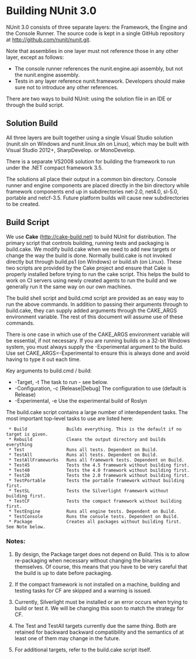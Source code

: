 # Building NUnit 3.0

NUnit 3.0 consists of three separate layers: the Framework, the Engine and the Console Runner. 
The source code is kept in a single GitHub repository at http://github.com/nunit/nunit.git.

Note that assemblies in one layer must not reference those in any other layer, except as follows:
 * The console runner references the nunit.engine.api assembly, but not the nunit.engine assembly.
 * Tests in any layer reference nunit.framework.
Developers should make sure not to introduce any other references.

There are two ways to build NUnit: using the solution file in an IDE or through the build script.

## Solution Build

All three layers are built together using a single Visual Studio solution (nunit.sln on Windows 
and nunit.linux.sln on Linux), which may be built with Visual Studio 2012+, SharpDevelop.
or MonoDevelop.

There is a separate VS2008 solution for building the framework to run under the .NET
compact framework 3.5.

The solutions all place their output in a common bin directory. Console runner and engine
components are placed directly in the bin directory while framework components end up in
subdirectories net-2.0, net4.0, sl-5.0, portable and netcf-3.5. Future platform
builds will cause new subdirectories to be created.

## Build Script

We use **Cake** (http://cake-build.net) to build NUnit for distribution. The primary script that controls
building, running tests and packaging is build.cake. We modify build.cake when we need to add new 
targets or change the way the build is done. Normally build.cake is not invoked directly but through
build.ps1 (on Windows) or build.sh (on Linux). These two scripts are provided by the Cake project
and ensure that Cake is properly installed before trying to run the cake script. This helps the
build to work on CI servers using newly created agents to run the build and we generally run it
the same way on our own machines.

The build shell script and build.cmd script are provided as an easy way to run the above commands.
In addition to passing their arguments through to build.cake, they can supply added arguments
through the CAKE_ARGS environment variable. The rest of this document will assume use of these commands.

There is one case in which use of the CAKE_ARGS environment variable will be essential, if not necessary.
If you are running builds on a 32-bit Windows system, you must always supply the -Experimental argument
to the build. Use set CAKE_ARGS=-Experimental to ensure this is always done and avoid having to type
it out each time.

Key arguments to build.cmd / build:
 * -Target, -t <task>                 The task to run - see below.
 * -Configuration, -c [Release|Debug] The configuration to use (default is Release)
 * -Experimental, -e                  Use the experimental build of Roslyn

The build.cake script contains a large number of interdependent tasks. The most 
important top-level tasks to use are listed here:

```
 * Build               Builds everything. This is the default if no target is given.
 * Rebuild             Cleans the output directory and builds everything
 * Test                Runs all tests. Dependent on Build.
 * TestAll             Runs all tests. Dependent on Build.
 * TestAllFrameworks   Runs all framework tests. Dependent on Build.
 * Test45              Tests the 4.5 framework without building first.
 * Test40              Tests the 4.0 framework without building first.
 * Test20              Tests the 2.0 framework without building first.
 * TestPortable        Tests the portable framework without building first.
 * TestSL              Tests the Silverlight framework without building first.
 * TestCF              Tests the compact framework without building first.
 * TestEngine          Runs all engine tests. Dependent on Build.
 * TestConsole         Runs the console tests. Dependent on Build.
 * Package             Creates all packages without building first. See Note below.
```

### Notes:
 1. By design, the Package target does not depend on Build. This is to allow re-packaging
    when necessary without changing the binaries themselves. Of course, this means that
    you have to be very careful that the build is up to date before packaging.

 2. If the compact framework is not installed on a machine, building and testing tasks
    for CF are skipped and a warning is issued.

 3. Currently, Silverlight must be installed or an error occurs when trying to build or
    test it. We will be changing this soon to match the strategy for CF.

 4. The Test and TestAll targets currently due the same thing. Both are retained for backward
    backward compatibility and the semantics of at least one of them may change in the future.

 5. For additional targets, refer to the build.cake script itself.
